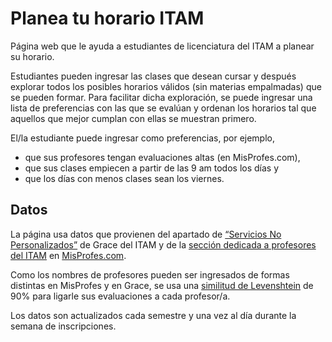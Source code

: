 # Planea tu horario ITAM

Página web que le ayuda a estudiantes de licenciatura del ITAM a planear su horario.    
    
Estudiantes pueden ingresar las clases que desean cursar y después explorar todos los posibles horarios válidos (sin materias empalmadas) que se pueden formar. Para facilitar dicha exploración, se puede ingresar una lista de preferencias con las que se evalúan y ordenan los horarios tal que aquellos que mejor cumplan con ellas se muestran primero. 

El/la estudiante puede ingresar como preferencias, por ejemplo, 
- que sus profesores tengan evaluaciones altas (en MisProfes.com),
- que sus clases empiecen a partir de las 9 am todos los días y 
- que los días con menos clases sean los viernes.

## Datos

La página usa datos que provienen del apartado de [“Servicios No Personalizados”](https://serviciosweb.itam.mx/EDSUP/BWZKSENP.P_MenuServNoPers) de Grace del ITAM y de la [sección dedicada a profesores del ITAM](https://www.misprofesores.com/escuelas/ITAM-Instituto-Tecnologico-Autonomo-de-Mexico_1003) en [MisProfes.com](https://www.misprofesores.com/). 

Como los nombres de profesores pueden ser ingresados de formas distintas en MisProfes y en Grace, se usa una [similitud de Levenshtein](https://en.wikipedia.org/wiki/Levenshtein_distance) de 90% para ligarle sus evaluaciones a cada profesor/a.

Los datos son actualizados cada semestre y una vez al día durante la semana de inscripciones.








